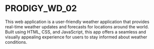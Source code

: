 # PRODIGY_WD_02
This web application is a user-friendly weather application that provides real-time weather updates and forecasts for locations around the world. Built using HTML, CSS, and JavaScript, this app offers a seamless and visually appealing experience for users to stay informed about weather conditions.
